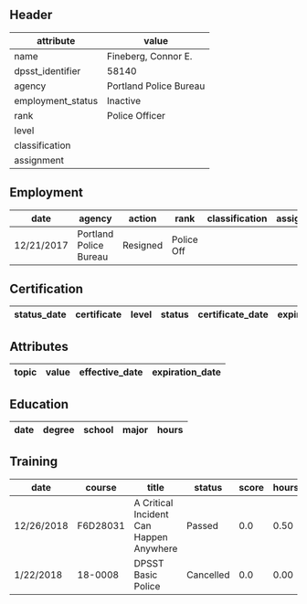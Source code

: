 ## Header
| attribute | value |
| --------- | ----- |
| name | Fineberg, Connor E. |
| dpsst_identifier | 58140 |
| agency | Portland Police Bureau |
| employment_status | Inactive |
| rank | Police Officer |
| level |  |
| classification |  |
| assignment |  |
## Employment
| date | agency | action | rank | classification | assignment |
| ---- | ------ | ------ | ---- | -------------- | ---------- |
| 12/21/2017 | Portland Police Bureau | Resigned | Police Off |  |  |
## Certification
| status_date | certificate | level | status | certificate_date | expiration_date | probation_date |
| ----------- | ----------- | ----- | ------ | ---------------- | --------------- | -------------- |
## Attributes
| topic | value | effective_date | expiration_date |
| ----- | ----- | -------------- | --------------- |
## Education
| date | degree | school | major | hours |
| ---- | ------ | ------ | ----- | ----- |
## Training
| date | course | title | status | score | hours |
| ---- | ------ | ----- | ------ | ----- | ----- |
| 12/26/2018 | F6D28031 | A Critical Incident Can Happen Anywhere | Passed | 0.0 | 0.50 |
| 1/22/2018 | 18-0008 | DPSST Basic Police | Cancelled | 0.0 | 0.00 |
